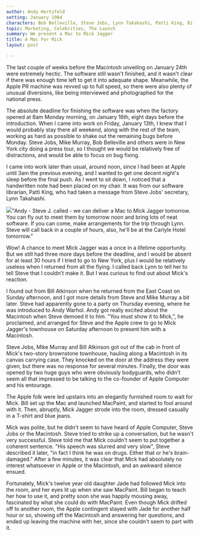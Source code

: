 ```yaml
---
author: Andy Hertzfeld
setting: January 1984
characters: Bob Belleville, Steve Jobs, Lynn Takahashi, Patti King, Bill Atkinson, Mike Murray, Andy Hertzfeld
topic: Marketing, Celebrities, The Launch
summary: We present a Mac to Mick Jagger
title: A Mac For Mick
layout: post

---
```


The last couple of weeks before the Macintosh unveiling on January 24th were extremely hectic. The software still wasn't finished, and it wasn't clear if there was enough time left to get it into adequate shape. Meanwhile, the Apple PR machine was revved up to full speed, so there were also plenty of unusual diversions, like being interviewed and photographed for the national press.

  
  
  
  
The absolute deadline for finishing the software was when the factory opened at 6am Monday morning, on January 16th, eight days before the introduction. When I came into work on Friday, January 13th, I knew that I would probably stay there all weekend, along with the rest of the team, working as hard as possible to shake out the remaining bugs before Monday. Steve Jobs, Mike Murray, Bob Belleville and others were in New York city doing a press tour, so I thought we would be relatively free of distractions, and would be able to focus on bug fixing.  
  
  
I came into work later than usual, around noon, since I had been at Apple until 3am the previous evening, and I wanted to get one decent night's sleep before the final push. As I went to sit down, I noticed that a handwritten note had been placed on my chair. It was from our software librarian, Patti King, who had taken a message from Steve Jobs' secretary, Lynn Takahashi.  
  
  
 [![](images/Macintosh/jagger_note_t.jpg)](images/Macintosh/jagger_note.jpg)"Andy - Steve J. called - we can deliver a Mac to Mick Jagger tomorrow. You can fly out to meet them by tomorrow noon and bring lots of neat software. If you can come, make arrangements for the trip through Lynn. Steve will call back in a couple of hours, also, he'll be at the Carlyle Hotel tomorrow."  
  
  
Wow! A chance to meet Mick Jagger was a once in a lifetime opportunity. But we still had three more days before the deadline, and I would be absent for at least 30 hours if I tried to go to New York, plus I would be relatively useless when I returned from all the flying. I called back Lynn to tell her to tell Steve that I couldn't make it. But I was curious to find out about Mick's reaction.  
  
  
I found out from Bill Atkinson when he returned from the East Coast on Sunday afternoon, and I got more details from Steve and Mike Murray a bit later. Steve had apparently gone to a party on Thursday evening, where he was introduced to Andy Warhol. Andy got really excited about the Macintosh when Steve demoed it to him. "You must show it to Mick,", he proclaimed, and arranged for Steve and the Apple crew to go to Mick Jagger's townhouse on Saturday afternoon to present him with a Macintosh.   
  
  
Steve Jobs, Mike Murray and Bill Atkinson got out of the cab in front of Mick's two-story brownstone townhouse, hauling along a Macintosh in its canvas carrying case. They knocked on the door at the address they were given, but there was no response for several minutes. Finally, the door was opened by two huge guys who were obviously bodyguards, who didn't seem all that impressed to be talking to the co-founder of Apple Computer and his entourage.  
  
  
The Apple folk were led upstairs into an elegantly furnished room to wait for Mick. Bill set up the Mac and launched MacPaint, and started to fool around with it. Then, abruptly, Mick Jagger strode into the room, dressed casually in a T-shirt and blue jeans.  
  
  
Mick was polite, but he didn't seem to have heard of Apple Computer, Steve Jobs or the Macintosh. Steve tried to strike up a conversation, but he wasn't very successful. Steve told me that Mick couldn't seem to put together a coherent sentence. "His speech was slurred and very slow", Steve described it later, "in fact I think he was on drugs. Either that or he's brain-damaged." After a few minutes, it was clear that Mick had absolutely no interest whatsoever in Apple or the Macintosh, and an awkward silence ensued.  
  
  
Fortunately, Mick's twelve year old daughter Jade had followed Mick into the room, and her eyes lit up when she saw MacPaint. Bill began to teach her how to use it, and pretty soon she was happily mousing away, fascinated by what she could do with MacPaint. Even though Mick drifted off to another room, the Apple contingent stayed with Jade for another half hour or so, showing off the Macintosh and answering her questions, and ended up leaving the machine with her, since she couldn't seem to part with it. 

